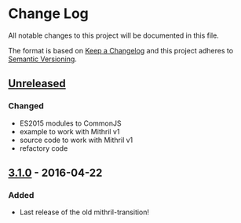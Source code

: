 # Change Log
All notable changes to this project will be documented in this file.

The format is based on [Keep a Changelog](http://keepachangelog.com/)
and this project adheres to [Semantic Versioning](http://semver.org/).

## [Unreleased]
### Changed
- ES2015 modules to CommonJS
- example to work with Mithril v1
- source code to work with Mithril v1
- refactory code

## [3.1.0] - 2016-04-22
### Added
- Last release of the old mithril-transition!

[unreleased]: https://github.com/geut/mithril-transition/compare/v3.1.0...HEAD
[3.1.0]: https://github.com/geut/mithril-transition/compare/v3.0.0...v3.1.0
